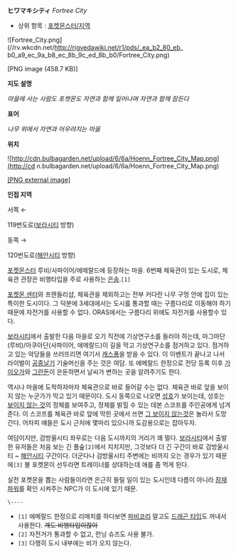 **ヒワマキシティ** _Fortree City_  

  * 상위 항목 : [포켓몬스터/지역](%ED%8F%AC%EC%BC%93%EB%AA%AC%EC%8A%A4%ED%84%B0/%EC%A7%80%EC%97%AD.md)  

![Fortree_City.png](//rv.wkcdn.net/http://rigvedawiki.net/r1/pds/_ea_b2_80_eb_
b0_a9_ec_9a_b8_ec_8b_9c_ed_8b_b0/Fortree_City.png)

[PNG image (458.7 KB)]

**지도 설명**

_마을에 사는 사람도 포켓몬도 자연과 함께 일어나며 자연과 함께 잠든다_

**표어**

_나무 위에서 자연과 어우려지는 마을_

**위치**

![http://cdn.bulbagarden.net/upload/6/6a/Hoenn_Fortree_City_Map.png](http://cd
n.bulbagarden.net/upload/6/6a/Hoenn_Fortree_City_Map.png)

[[PNG external
image]](http://cdn.bulbagarden.net/upload/6/6a/Hoenn_Fortree_City_Map.png)

**인접 지역**

서쪽 ←

119번도로([보라시티](%EB%B3%B4%EB%9D%BC%EC%8B%9C%ED%8B%B0.md) 방향)

동쪽 →

120번도로([해안시티](%ED%95%B4%EC%95%88%EC%8B%9C%ED%8B%B0.md) 방향)

  
[포켓몬스터](%ED%8F%AC%EC%BC%93%EB%AA%AC%EC%8A%A4%ED%84%B0.md) 루비/사파이어/에메랄드에
등장하는 마을. 6번째 체육관이 있는 도시로, 체육관 관장은 비행타입을 주로 사용하는
[은송](%EC%9D%80%EC%86%A1.md).`[1]`

[포켓몬 센터](%ED%8F%AC%EC%BC%93%EB%AA%AC%20%EC%84%BC%ED%84%B0.md)와 프렌들리샵, 체육관을
제외하고는 전부 커다란 나무 구멍 안에 집이 있는 특이한 도시이다. 그 덕분에 3세대에서는 도시를 통과할 때는 구름다리로 이동해야 하기
때문에 자전거를 사용할 수 없다. ORAS에서는 구름다리 위에도 자전거를 사용할수 있다.

[보라시티](%EB%B3%B4%EB%9D%BC%EC%8B%9C%ED%8B%B0.md)에서 출발한 다음 마을로 오기 직전에 기상연구소를
들러야 하는데, 마그마단(루비)/아쿠아단(사파이어, 에메랄드)이 길을 막고 기상연구소를 점거하고 있다. 점거하고 있는 악당들을 쓰러뜨리면
여기서 [캐스퐁](%EC%BA%90%EC%8A%A4%ED%90%81.md)을 받을 수 있다. 이 이벤트가 끝나고 나서 라이벌이
[공중날기](%EA%B3%B5%EC%A4%91%EB%82%A0%EA%B8%B0.md) 기술머신을 주는 것은 여담. 또 에메랄드 한정으로
전당 등록 이후 [가이오가](%EA%B0%80%EC%9D%B4%EC%98%A4%EA%B0%80.md)와
[그란돈](%EA%B7%B8%EB%9E%80%EB%8F%88.md)이 은둔하면서 날씨가 변하는 곳을 알려주기도 한다.

역시나 마을에 도착하자마자 체육관으로 바로 들어갈 수는 없다. 체육관 바로 앞을 보이지 않는 누군가가 막고 있기 때문이다. 도시 동쪽으로
나오면 [성호](%EC%84%B1%ED%98%B8%28%ED%8F%AC%EC%BC%93%EB%AA%AC%EC%8A%A4%ED%84%B0%29.md)가 보이는데, 성호는 [보이지 않는 것](%EC%BC%88%EB%A6%AC%EB%AA%AC.md)의 정체를 보여주고,
정체를 밝힐 수 있는 데본 스코프를 주인공에게 넘겨준다. 이 스코프를 체육관 바로 앞에 막힌 곳에서 쓰면 [그 보이지 않는것](%EC%BC%88%EB%A6%AC%EB%AA%AC.md)은 놀라서 도망간다. 어차피 얘들은 도시 근처에 몇마리 있으니까
도감용으로는 잡아두자.

여담이지만, 검방울시티 좌우로는 다음 도시까지의 거리가 꽤 멀다.
[보라시티](%EB%B3%B4%EB%9D%BC%EC%8B%9C%ED%8B%B0.md)에서 출발한 유저들은 처음 보는 긴
풀숲`[2]`에서 지치지만, 그것보다 더 긴 구간이 바로 검방울시티 ~
[해안시티](%ED%95%B4%EC%95%88%EC%8B%9C%ED%8B%B0.md) 구간이다. 더군다나 검방울시티 주변에는 비까지
오는 경우가 있기 때문에`[3]` 불 포켓몬이 선두라면 트레이너를 상대하는데 애를 좀 먹게 된다.

실전 포켓몬을 뽑는 사람들이라면 은근히 들릴 일이 있는 도시인데 다름이 아니라
[잠재파워](%EC%9E%A0%EC%9E%AC%ED%8C%8C%EC%9B%8C.md)를 확인 시켜주는 NPC가 이 도시에 있기 때문.

`\----`

  * `[1]` 에메랄드 한정으로 리매치를 하다보면 [파비코리](%ED%8C%8C%EB%B9%84%EC%BD%94%EB%A6%AC.md) 말고도 [드래곤 타입](%EB%A7%9D%EB%82%98%EB%87%BD.md)도 꺼내서 사용한다. <del>걔도 비행타입이잖아</del>
  * `[2]` 자전거가 통과할 수 없고, 런닝 슈즈도 사용 불가.
  * `[3]` 다행히 도시 내부에는 비가 오지 않는다.

